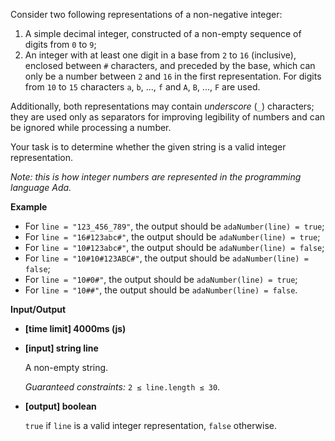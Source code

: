 ﻿Consider two following representations of a non-negative integer:

1.  A simple decimal integer, constructed of a non-empty sequence of digits from `0` to `9`;
2.  An integer with at least one digit in a base from `2` to `16` (inclusive), enclosed between `#` characters, and preceded by the base, which can only be a number between `2` and `16` in the first representation. For digits from `10` to `15` characters `a`, `b`, ..., `f` and `A`, `B`, ..., `F` are used.

Additionally, both representations may contain _underscore_ (`_`) characters; they are used only as separators for improving legibility of numbers and can be ignored while processing a number.

Your task is to determine whether the given string is a valid integer representation.

_Note: this is how integer numbers are represented in the programming language Ada._

**Example**

*   For `line = "123_456_789"`, the output should be
    `adaNumber(line) = true`;
*   For `line = "16#123abc#"`, the output should be
    `adaNumber(line) = true`;
*   For `line = "10#123abc#"`, the output should be
    `adaNumber(line) = false`;
*   For `line = "10#10#123ABC#"`, the output should be
    `adaNumber(line) = false`;
*   For `line = "10#0#"`, the output should be
    `adaNumber(line) = true`;
*   For `line = "10##"`, the output should be
    `adaNumber(line) = false`.

**Input/Output**

*   **[time limit] 4000ms (js)**

*   **[input] string line**

    A non-empty string.

    _Guaranteed constraints:_
    `2 ≤ line.length ≤ 30`.

*   **[output] boolean**

    `true` if `line` is a valid integer representation, `false` otherwise.